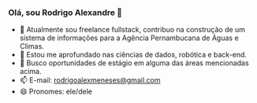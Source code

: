 ### Olá, sou Rodrigo Alexandre 👋

- 🔭 Atualmente sou freelance fullstack, contribuo na construção de um sistema de informações para a Agência Pernambucana de Águas e Climas.
- 🌱 Estou me aprofundado nas ciências de dados, robótica e back-end.
- 👯 Busco oportunidades de estágio em alguma das áreas mencionadas acima.
- 📫 E-mail: rodrigoalexmeneses@gmail.com
- 😄 Pronomes: ele/dele
